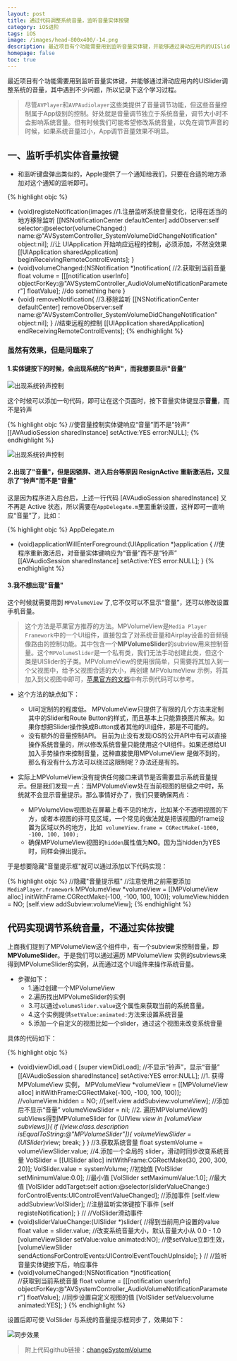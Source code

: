 ```yaml
---
layout: post
title: 通过代码调整系统音量，监听音量实体按键
category: iOS进阶
tags: iOS 
image: /images/head-800x400/-14.png
description: 最近项目有个功能需要用到监听音量实体键，并能够通过滑动应用内的UISlider调整系统的音量，其中遇到不少问题，所以记录下这个学习过程。
homepage: false
toc: true
---
```


最近项目有个功能需要用到监听音量实体键，并能够通过滑动应用内的UISlider调整系统的音量，其中遇到不少问题，所以记录下这个学习过程。

> 尽管`AVPlayer`和`AVPAudiolayer`这些类提供了音量调节功能，但这些音量控制属于App级别的控制。好处就是音量调节独立于系统音量，调节大小时不会影响系统音量。但有时候我们可能希望修改系统音量，以免在调节声音的时候，如果系统音量过小，App调节音量效果不明显。

## 一、监听手机实体音量按键

* 和监听键盘弹出类似的，Apple提供了一个通知给我们，只要在合适的地方添加对这个通知的监听即可。

{% highlight objc  %}
- (void)registeNotification{images
    //1.注册监听系统音量变化，记得在适当的地方移除监听
    [[NSNotificationCenter defaultCenter] addObserver:self
    								selector:@selector(volumeChanged:) name:@"AVSystemController_SystemVolumeDidChangeNotification" object:nil];
    	//让 UIApplication 开始响应远程的控制，必须添加，不然没效果
    	[[UIApplication sharedApplication] beginReceivingRemoteControlEvents];
}
- (void)volumeChanged:(NSNotification *)notification{
    //2.获取到当前音量
    float volume = [[[notification userInfo] objectForKey:@"AVSystemController_AudioVolumeNotificationParameter"] floatValue];
    //do something here
}
- (void) removeNotification{
    //3.移除监听
    [[NSNotificationCenter defaultCenter] removeObserver:self name:@"AVSystemController_SystemVolumeDidChangeNotification" object:nil];
}
	//结束远程的控制
	[[UIApplication sharedApplication] endReceivingRemoteControlEvents];
{% endhighlight %}

### 虽然有效果，但是问题来了
#### 1.实体键按下的时候，会出现系统的"铃声"，而我想要显示"音量"

![出现系统铃声控制](/images/2015/12/systemRingVC.PNG "按下音量实体键系统显示铃声")

这个时候可以添加一句代码，即可让在这个页面时，按下音量实体键显示**音量**，而不是铃声

{% highlight objc  %}
//使音量控制实体键响应“音量”而不是”铃声”
[[AVAudioSession sharedInstance] setActive:YES error:NULL];
{% endhighlight %}

![出现系统铃声控制](/images/2015/12/systemVolumeVC.PNG "按下音量实体键系统显示音量")


#### 2.出现了"音量"，但是因锁屏、进入后台等原因 ResignActive 重新激活后，又显示了"铃声"而不是"音量"

这是因为程序进入后台后，上述一行代码 [AVAudioSession sharedInstance] 又不再是 Active 状态，所以需要在`AppDelegate.m`里面重新设置，这样即可一直响应“音量”了，比如：

{% highlight objc  %} AppDelegate.m
- (void)applicationWillEnterForeground:(UIApplication *)application {
      //使程序重新激活后，对音量实体键响应为“音量”而不是“铃声”
      [[AVAudioSession sharedInstance] setActive:YES error:NULL];
}
{% endhighlight %}

#### 3.我不想出现"音量"

这个时候就需要用到 `MPVolumeView` 了,它不仅可以不显示“音量”，还可以修改设置手机音量。

> 这个方法是苹果官方推荐的方法。MPVolumeView是`Media Player Framework`中的一个UI组件，直接包含了对系统音量和Airplay设备的音频镜像路由的控制功能。其中包含一个**MPVolumeSlider**的subview用来控制音量。这个`MPVolumeSlider`是一个私有类，我们无法手动创建此类，但这个类是UISlider的子类。MPVolumeView的使用很简单，只需要将其加入到一个父视图中，给予父视图合适的大小，再创建 MPVolumeView 示例，将其加入到父视图中即可，[苹果官方的文档](https://developer.apple.com/library/ios/documentation/MediaPlayer/Reference/MPVolumeView_Class/index.html)中有示例代码可以参考。

* 这个方法的缺点如下：

	* UI可定制的的程度低。 MPVolumeView只提供了有限的几个方法来定制其中的Slider和Route Button的样式，而且基本上只能靠换图片解决。如果你想把Slider操作换成Button或者其他的UI组件，那是不可能的。
	* 没有额外的音量控制API。 目前为止没有发现iOS的公开API中有可以直接操作系统音量的，所以修改系统音量只能使用这个UI组件。如果还想给UI加入手势操作来控制音量，这种直接使用MPVolumeView 是做不到的，那么有没有什么方法可以绕过这限制呢？办法还是有的。

* 实际上MPVolumeView没有提供任何接口来调节是否需要显示系统音量提示。但是我们发现一点：当MPVolumeView处在当前视图的层级之中时，系统就不会显示音量提示。那么事情好办了，我们只要确保两点：
	* MPVolumeView视图处在屏幕上看不见的地方，比如某个不透明视图的下方，或者本视图的非可见区域，一个常见的做法就是把该视图的frame设置为区域以外的地方，比如` volumeView.frame = CGRectMake(-1000, -100, 100, 100);`
	* 确保MPVolumeView视图的`hidden`属性值为**NO**。因为当hidden为YES时，同样会弹出提示。


于是想要隐藏"音量提示框"就可以通过添加以下代码实现：

{% highlight objc  %}
//隐藏"音量提示框"
//注意使用之前需要添加`MediaPlayer.framework`
MPVolumeView *volumeView = [[MPVolumeView alloc] initWithFrame:CGRectMake(-100, -100, 100, 100)];
volumeView.hidden = NO;
[self.view addSubview:volumeView];
{% endhighlight %}

## 代码实现调节系统音量，不通过实体按键

上面我们提到了MPVolumeView这个组件中，有一个subview来控制音量，即**MPVolumeSlider**。于是我们可以通过遍历 MPVolumeView 实例的subviews来得到MPVolumeSlider的实例，从而通过这个UI组件来操作系统音量。

* 步骤如下：
	* 1.通过创建一个MPVolumeView
	* 2.遍历找出MPVolumeSlider的实例
	* 3.可以通过`volumeSlider.value`这个属性来获取当前的系统音量。
	* 4.这个实例提供`setValue:animated:`方法来设置系统音量
	* 5.添加一个自定义的视图比如一个slider，通过这个视图来改变系统音量
	
具体的代码如下：

{% highlight objc  %}
- (void)viewDidLoad {
    [super viewDidLoad];
	//不显示“铃声”，显示“音量”
    [[AVAudioSession sharedInstance] setActive:YES error:NULL];
    //1. 获得 MPVolumeView 实例，
    MPVolumeView *volumeView = [[MPVolumeView alloc] initWithFrame:CGRectMake(-100, -100, 100, 100)];
    //volumeView.hidden = NO;
    //[self.view addSubview:volumeView]; //添加后不显示“音量”
    volumeViewSlider = nil;
    //2. 遍历MPVolumeView的subViews得到MPVolumeSlider
    for (UIView *view in [volumeView subviews]){
        if ([view.class.description isEqualToString:@"MPVolumeSlider"]){
            volumeViewSlider = (UISlider*)view;
            break;
        }
    }
    //3.获取系统音量
    float systemVolume = volumeViewSlider.value;
    //4.添加一个全局的 slider，滑动时同步改变系统音量
    VolSlider = [[UISlider alloc] initWithFrame:CGRectMake(30, 200, 300, 20)];
    VolSlider.value = systemVolume;  //初始值
    [VolSlider setMinimumValue:0.0]; //最小值
    [VolSlider setMaximumValue:1.0]; //最大值
    [VolSlider addTarget:self action:@selector(sliderValueChange:) forControlEvents:UIControlEventValueChanged]; //添加事件
    [self.view addSubview:VolSlider];
    //注册监听实体键按下事件
    [self registeNotification];
}
//
//VolSlider滑动事件
- (void)sliderValueChange:(UISlider *)slider{ 
    //得到当前用户设置的value
    float value = slider.value; 
    //改变系统音量大小，默认音量大小从 0.0 - 1.0
    [volumeViewSlider setValue:value animated:NO];
    //使setValue立即生效，
    [volumeViewSlider sendActionsForControlEvents:UIControlEventTouchUpInside];
}
//
//监听音量实体键按下后，响应事件
- (void)volumeChanged:(NSNotification *)notification{   
    //获取到当前系统音量
    float volume = [[[notification userInfo] objectForKey:@"AVSystemController_AudioVolumeNotificationParameter"] floatValue];
    //同步设置自定义视图的值
	[VolSlider setValue:volume animated:YES];
}
{% endhighlight %}

设置后即可使 VolSlider 与系统的音量提示框同步了，效果如下：

![同步效果](/images/2015/12/synchronizeControl.PNG "实体按键与自定义UI同步控制")


> 附上代码github链接：[changeSystemVolume](https://github.com/Vanbein/changeSystemVolume)



